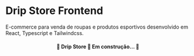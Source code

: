# Drip Store Frontend

E-commerce para venda de roupas e produtos esportivos desenvolvido em React, Typescript e Tailwindcss.

<h4 align="center"> 
	🚧 Drip Store 🚀 Em construção...  🚧
</h4>
